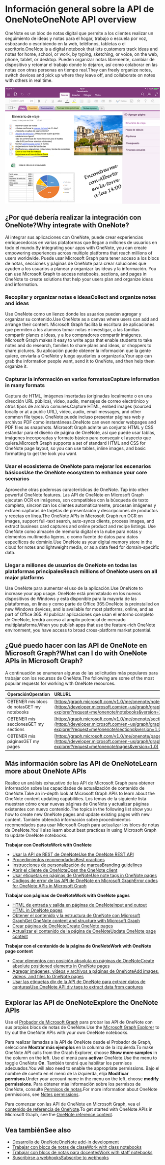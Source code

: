 # <a name="onenote-api-overview"></a><span data-ttu-id="b7eee-101">Información general sobre la API de OneNote</span><span class="sxs-lookup"><span data-stu-id="b7eee-101">OneNote API overview</span></span>

<span data-ttu-id="b7eee-102">OneNote es un bloc de notas digital que permite a los clientes realizar un seguimiento de ideas y notas para el hogar, trabajo o escuela por voz, esbozando o escribiendo en la web, teléfonos, tabletas o el escritorio.</span><span class="sxs-lookup"><span data-stu-id="b7eee-102">OneNote is a digital notebook that lets customers track ideas and notes for home, school, or work, by typing, sketching, or voice, on the web, phone, tablet, or desktop.</span></span> <span data-ttu-id="b7eee-103">Pueden organizar notas libremente, cambiar de dispositivo y retomar el trabajo donde lo dejaron, así como colaborar en las notas con otras personas en tiempo real.</span><span class="sxs-lookup"><span data-stu-id="b7eee-103">They can freely organize notes, switch devices and pick up where they leave off, and collaborate on notes with others in real time.</span></span>

![Un bloc de notas de OneNote con sus secciones y páginas](images/onenote-page.png)

## <a name="why-integrate-with-onenote"></a><span data-ttu-id="b7eee-105">¿Por qué debería realizar la integración con OneNote?</span><span class="sxs-lookup"><span data-stu-id="b7eee-105">Why integrate with OneNote?</span></span>

<span data-ttu-id="b7eee-106">Al integrar sus aplicaciones con OneNote, puede crear experiencias enriquecedoras en varias plataformas que llegan a millones de usuarios en todo el mundo.</span><span class="sxs-lookup"><span data-stu-id="b7eee-106">By integrating your apps with OneNote, you can create empowering experiences across multiple platforms that reach millions of users worldwide.</span></span> <span data-ttu-id="b7eee-107">Puede usar Microsoft Graph para tener acceso a los blocs de notas, secciones y páginas de OneNote para crear soluciones que ayuden a los usuarios a planear y organizar las ideas y la información.
</span><span class="sxs-lookup"><span data-stu-id="b7eee-107">You can use Microsoft Graph to access notebooks, sections, and pages in OneNote to create solutions that help your users plan and organize ideas and information.</span></span>

### <a name="collect-and-organize-notes-and-ideas"></a><span data-ttu-id="b7eee-108">Recopilar y organizar notas e ideas</span><span class="sxs-lookup"><span data-stu-id="b7eee-108">Collect and organize notes and ideas</span></span>  
<span data-ttu-id="b7eee-109">Use OneNote como un lienzo donde los usuarios pueden agregar y organizar su contenido.</span><span class="sxs-lookup"><span data-stu-id="b7eee-109">Use OneNote as a canvas where users can add and arrange their content.</span></span> <span data-ttu-id="b7eee-110">Microsoft Graph facilita la escritura de aplicaciones que permiten a los alumnos tomar notas e investigar, a las familias compartir planes e ideas, y a los compradores compartir imágenes.
</span><span class="sxs-lookup"><span data-stu-id="b7eee-110">Microsoft Graph makes it easy to write apps that enable students to take notes and do research, families to share plans and ideas, or shoppers to share pictures.</span></span> <span data-ttu-id="b7eee-111">Su aplicación puede obtener la información que la gente quiere, enviarla a OneNote y luego ayudarles a organizarla.</span><span class="sxs-lookup"><span data-stu-id="b7eee-111">Your app can grab the information people want, send it to OneNote, and then help them organize it.</span></span>

### <a name="capture-information-in-many-formats"></a><span data-ttu-id="b7eee-112">Capturar la información en varios formatos</span><span class="sxs-lookup"><span data-stu-id="b7eee-112">Capture information in many formats</span></span>
<span data-ttu-id="b7eee-113">Captura de HTML, imágenes insertadas (originadas localmente o en una dirección URL pública), vídeo, audio, mensajes de correo electrónico y otros tipos de archivo comunes.</span><span class="sxs-lookup"><span data-stu-id="b7eee-113">Capture HTML, embed images (sourced locally or at a public URL), video, audio, email messages, and other common file types.</span></span> <span data-ttu-id="b7eee-114">OneNote puede incluso presentar páginas web y archivos PDF como instantáneas.</span><span class="sxs-lookup"><span data-stu-id="b7eee-114">OneNote can even render webpages and PDF files as snapshots.</span></span> <span data-ttu-id="b7eee-115">Microsoft Graph admite un conjunto HTML y CSS estándar para el diseño de página de OneNote, así que puede usar tablas, imágenes incorporadas y formato básico para conseguir el aspecto que quiera.</span><span class="sxs-lookup"><span data-stu-id="b7eee-115">Microsoft Graph supports a set of standard HTML and CSS for OneNote page layout, so you can use tables, inline images, and basic formatting to get the look you want.</span></span> 

### <a name="use-the-onenote-ecosystem-to-enhance-your-core-scenarios"></a><span data-ttu-id="b7eee-116">Usar el ecosistema de OneNote para mejorar los escenarios básicos</span><span class="sxs-lookup"><span data-stu-id="b7eee-116">Use the OneNote ecosystem to enhance your core scenarios</span></span>
<span data-ttu-id="b7eee-117">Aproveche otras poderosas características de OneNote.
</span><span class="sxs-lookup"><span data-stu-id="b7eee-117">Tap into other powerful OneNote features.</span></span> <span data-ttu-id="b7eee-118">Las API de OneNote en Microsoft Graph ejecutan OCR en imágenes, son compatibles con la búsqueda de texto completo, sincronizan los clientes automáticamente, procesan imágenes y extraen capturas de tarjetas de presentación y descripciones de productos y recetas en línea.</span><span class="sxs-lookup"><span data-stu-id="b7eee-118">The OneNote APIs in Microsoft Graph run OCR on images, support full-text search, auto-syncs clients, process images, and extract business card captures and online product and recipe listings.</span></span> <span data-ttu-id="b7eee-119">Use OneNote como almacén de memoria digital en la nube para notas y elementos multimedia ligeros, o como fuente de datos para datos específicos de dominio.</span><span class="sxs-lookup"><span data-stu-id="b7eee-119">Use OneNote as your digital memory store in the cloud for notes and lightweight media, or as a data feed for domain-specific data.</span></span> 

### <a name="reach-millions-of-onenote-users-on-all-major-platforms"></a><span data-ttu-id="b7eee-120">Llegar a millones de usuarios de OneNote en todas las plataformas principales</span><span class="sxs-lookup"><span data-stu-id="b7eee-120">Reach millions of OneNote users on all major platforms</span></span>
<span data-ttu-id="b7eee-121">Use OneNote para aumentar el uso de la aplicación.</span><span class="sxs-lookup"><span data-stu-id="b7eee-121">Use OneNote to increase your app usage.</span></span> <span data-ttu-id="b7eee-122">OneNote está preinstalado en los nuevos dispositivos de Windows y está disponible para la mayoría de las plataformas, en línea y como parte de Office 365.</span><span class="sxs-lookup"><span data-stu-id="b7eee-122">OneNote is preinstalled on new Windows devices, and is available for most platforms, online, and as part of Office 365.</span></span> <span data-ttu-id="b7eee-123">Al publicar aplicaciones que usan el entorno completo de OneNote, tendrá acceso al amplio potencial de mercado multiplataforma.</span><span class="sxs-lookup"><span data-stu-id="b7eee-123">When you publish apps that use the feature-rich OneNote environment, you have access to broad cross-platform market potential.</span></span>

<!-- Might be good to show a few examples of Microsoft Graph API calls here, similar to what we have in the featured scenarios topic: https://developer.microsoft.com/en-us/graph/docs/concepts/featured_scenarios. You could have an H2 section called "What can I do with OneNote APIs in Microsoft Graph?"-->

## <a name="what-can-i-do-with-onenote-apis-in-microsoft-graph"></a><span data-ttu-id="b7eee-124">¿Qué puedo hacer con las API de OneNote en Microsoft Graph?</span><span class="sxs-lookup"><span data-stu-id="b7eee-124">What can I do with OneNote APIs in Microsoft Graph?</span></span>

<span data-ttu-id="b7eee-125">A continuación se enumeran algunas de las solicitudes más populares para trabajar con los recursos de OneNote.</span><span class="sxs-lookup"><span data-stu-id="b7eee-125">The following are some of the most popular requests for working with OneNote resources.</span></span>

|<span data-ttu-id="b7eee-126">Operación</span><span class="sxs-lookup"><span data-stu-id="b7eee-126">Operation</span></span>|<span data-ttu-id="b7eee-127">URL</span><span class="sxs-lookup"><span data-stu-id="b7eee-127">URL</span></span>|
|:--------|:--|
|<span data-ttu-id="b7eee-128">OBTENER mis blocs de notas</span><span class="sxs-lookup"><span data-stu-id="b7eee-128">GET my notebooks</span></span>|[https://graph.microsoft.com/v1.0/me/onenote/notebooks](https://developer.microsoft.com/en-us/graph/graph-explorer?request=me/onenote/notebooks&version=1.0)|
|<span data-ttu-id="b7eee-129">OBTENER mis secciones</span><span class="sxs-lookup"><span data-stu-id="b7eee-129">GET my sections</span></span>|[https://graph.microsoft.com/v1.0/me/onenote/sections](https://developer.microsoft.com/en-us/graph/graph-explorer?request=me/onenote/sections&version=1.0)|
|<span data-ttu-id="b7eee-130">OBTENER mis páginas</span><span class="sxs-lookup"><span data-stu-id="b7eee-130">GET my pages</span></span>|[https://graph.microsoft.com/v1.0/me/onenote/pages](https://developer.microsoft.com/en-us/graph/graph-explorer?request=me/onenote/pages&version=1.0)|

## <a name="learn-more-about-onenote-apis"></a><span data-ttu-id="b7eee-131">Más información sobre las API de OneNote</span><span class="sxs-lookup"><span data-stu-id="b7eee-131">Learn more about OneNote APIs</span></span>

<span data-ttu-id="b7eee-132">Realice un análisis exhaustivo de las API de Microsoft Graph para obtener información sobre las capacidades de actualización de contenido de OneNote.</span><span class="sxs-lookup"><span data-stu-id="b7eee-132">Take an in-depth look at Microsoft Graph APIs to learn about the OneNote content updating capabilities.</span></span> <span data-ttu-id="b7eee-133">Los temas de la siguiente lista muestran cómo crear nuevas páginas de OneNote y actualizar páginas existentes con nuevo contenido.</span><span class="sxs-lookup"><span data-stu-id="b7eee-133">The topics in the following list show you how to create new OneNote pages and update existing pages with new content.</span></span> <span data-ttu-id="b7eee-134">También obtendrá información sobre procedimientos recomendados para usar Microsoft Graph para actualizar los blocs de notas de OneNote.</span><span class="sxs-lookup"><span data-stu-id="b7eee-134">You'll also learn about best practices in using Microsoft Graph to update OneNote notebooks.</span></span> 


<span data-ttu-id="b7eee-135">**Trabajar con OneNote**</span><span class="sxs-lookup"><span data-stu-id="b7eee-135">**Work with OneNote**</span></span>

* [<span data-ttu-id="b7eee-136">Usar la API de REST de OneNote</span><span class="sxs-lookup"><span data-stu-id="b7eee-136">Use the OneNote REST API</span></span>](../api-reference/v1.0/resources/onenote-api-overview.md)
* [<span data-ttu-id="b7eee-137">Procedimientos recomendados</span><span class="sxs-lookup"><span data-stu-id="b7eee-137">Best practices</span></span>](onenote_best_practices.md)
* [<span data-ttu-id="b7eee-138">Instrucciones de personalización de marcas</span><span class="sxs-lookup"><span data-stu-id="b7eee-138">Branding guidelines</span></span>](onenote-branding.md)
* [<span data-ttu-id="b7eee-139">Abrir el cliente de OneNote</span><span class="sxs-lookup"><span data-stu-id="b7eee-139">Open the OneNote client</span></span>](open_onenote_client.md)
* [<span data-ttu-id="b7eee-140">Usar etiquetas en páginas de OneNote</span><span class="sxs-lookup"><span data-stu-id="b7eee-140">Use note tags in OneNote pages</span></span>](onenote-note-tags.md)
* [<span data-ttu-id="b7eee-141">Códigos de error de las API de OneNote en Microsoft Graph</span><span class="sxs-lookup"><span data-stu-id="b7eee-141">Error codes for OneNote APIs in Microsoft Graph</span></span>](onenote_error_codes.md)

<span data-ttu-id="b7eee-142">**Trabajar con páginas de OneNote**</span><span class="sxs-lookup"><span data-stu-id="b7eee-142">**Work with OneNote pages**</span></span>

* [<span data-ttu-id="b7eee-143">HTML de entrada y salida en páginas de OneNote</span><span class="sxs-lookup"><span data-stu-id="b7eee-143">Input and output HTML in OneNote pages</span></span>](onenote_input_output_html.md)
* [<span data-ttu-id="b7eee-144">Obtener el contenido y la estructura de OneNote con Microsoft Graph</span><span class="sxs-lookup"><span data-stu-id="b7eee-144">Get OneNote content and structure with Microsoft Graph</span></span>](onenote-get-content.md)
* [<span data-ttu-id="b7eee-145">Crear páginas de OneNote</span><span class="sxs-lookup"><span data-stu-id="b7eee-145">Create OneNote pages</span></span>](onenote-create-page.md)
* [<span data-ttu-id="b7eee-146">Actualizar el contenido de la página de OneNote</span><span class="sxs-lookup"><span data-stu-id="b7eee-146">Update OneNote page content</span></span>](onenote_update_page.md)

<span data-ttu-id="b7eee-147">**Trabajar con el contenido de la página de OneNote**</span><span class="sxs-lookup"><span data-stu-id="b7eee-147">**Work with OneNote page content**</span></span>

* [<span data-ttu-id="b7eee-148">Crear elementos con posición absoluta en páginas de OneNote</span><span class="sxs-lookup"><span data-stu-id="b7eee-148">Create absolute positioned elements in OneNote pages</span></span>](onenote-abs-pos.md)
* [<span data-ttu-id="b7eee-149">Agregar imágenes, vídeos y archivos a páginas de OneNote</span><span class="sxs-lookup"><span data-stu-id="b7eee-149">Add images, videos, and files to OneNote pages</span></span>](onenote_images_files.md)
* [<span data-ttu-id="b7eee-150">Usar las etiquetas div de la API de OneNote para extraer datos de capturas</span><span class="sxs-lookup"><span data-stu-id="b7eee-150">Use OneNote API div tags to extract data from captures</span></span>](onenote-extract-data.md)



## <a name="explore-the-onenote-apis"></a><span data-ttu-id="b7eee-151">Explorar las API de OneNote</span><span class="sxs-lookup"><span data-stu-id="b7eee-151">Explore the OneNote APIs</span></span>
<span data-ttu-id="b7eee-152">Use el [Probador de Microsoft Graph](https://developer.microsoft.com/es-ES/graph/graph-explorer) para probar las API de OneNote con sus propios blocs de notas de OneNote.</span><span class="sxs-lookup"><span data-stu-id="b7eee-152">Use the [Microsoft Graph Explorer](https://developer.microsoft.com/es-ES/graph/graph-explorer) to try out the OneNote APIs with your own OneNote notebooks.</span></span>

<span data-ttu-id="b7eee-153">Para realizar llamadas a la API de OneNote desde el Probador de Graph, seleccione **Mostrar más ejemplos** en la columna de la izquierda.</span><span class="sxs-lookup"><span data-stu-id="b7eee-153">To make OneNote API calls from the Graph Explorer, choose **Show more samples** in the column on the left.</span></span> <span data-ttu-id="b7eee-154">Use el menú para **activar** OneNote.</span><span class="sxs-lookup"><span data-stu-id="b7eee-154">Use the menu to toggle OneNote **On**.</span></span> <span data-ttu-id="b7eee-155">También tendrá que habilitar los permisos adecuados.</span><span class="sxs-lookup"><span data-stu-id="b7eee-155">You will also need to enable the appropriate permissions.</span></span> <span data-ttu-id="b7eee-156">Bajo el nombre de cuenta en el menú de la izquierda, elija **Modificar permisos**.</span><span class="sxs-lookup"><span data-stu-id="b7eee-156">Under your account name in the menu on the left, choose **modify permissions**.</span></span> <span data-ttu-id="b7eee-157">Para obtener más información sobre los permisos de OneNote, consulte [Permisos de notas](permissions_reference.md#notes-permissions).</span><span class="sxs-lookup"><span data-stu-id="b7eee-157">For more information about OneNote permissions, see [Notes permissions](permissions_reference.md#notes-permissions).</span></span>

<span data-ttu-id="b7eee-158">Para comenzar con las API de OneNote en Microsoft Graph, vea el [contenido de referencia de OneNote](../api-reference/v1.0/resources/onenote-api-overview.md).</span><span class="sxs-lookup"><span data-stu-id="b7eee-158">To get started with OneNote APIs in Microsoft Graph, see the [OneNote reference content](../api-reference/v1.0/resources/onenote-api-overview.md).</span></span>

## <a name="see-also"></a><span data-ttu-id="b7eee-159">Vea también</span><span class="sxs-lookup"><span data-stu-id="b7eee-159">See also</span></span>

- [<span data-ttu-id="b7eee-160">Desarrollo de OneNote</span><span class="sxs-lookup"><span data-stu-id="b7eee-160">OneNote add-in development</span></span>](https://docs.microsoft.com/es-ES/previous-versions/office/office-365-api/how-to/onenote-landing)
- [<span data-ttu-id="b7eee-161">Trabajar con blocs de notas de clase</span><span class="sxs-lookup"><span data-stu-id="b7eee-161">Work with class notebooks</span></span>](https://docs.microsoft.com/es-ES/previous-versions/office/office-365-api/how-to/onenote-classnotebook)
- [<span data-ttu-id="b7eee-162">Trabajar con blocs de notas para docentes</span><span class="sxs-lookup"><span data-stu-id="b7eee-162">Work with staff notebooks</span></span>](https://docs.microsoft.com/es-ES/previous-versions/office/office-365-api/how-to/onenote-staffnotebook)
- [<span data-ttu-id="b7eee-163">Suscribirse a webhooks</span><span class="sxs-lookup"><span data-stu-id="b7eee-163">Subscribe to webhooks</span></span>](https://docs.microsoft.com/es-ES/previous-versions/office/office-365-api/how-to/onenote-sync)
